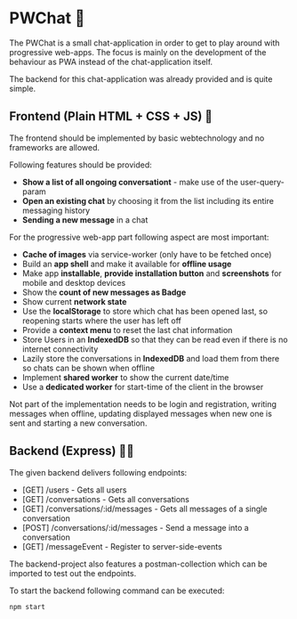 # PWChat 💬

The PWChat is a small chat-application in order to get to play around with progressive web-apps. The focus is mainly on the development of the behaviour as PWA instead of the chat-application itself.

The backend for this chat-application was already provided and is quite simple.

## Frontend (Plain HTML + CSS + JS) 🤮

The frontend should be implemented by basic webtechnology and no frameworks are allowed.

Following features should be provided:

-   **Show a list of all ongoing conversationt** - make use of the user-query-param
-   **Open an existing chat** by choosing it from the list including its entire messaging history
-   **Sending a new message** in a chat

For the progressive web-app part following aspect are most important:

-   **Cache of images** via service-worker (only have to be fetched once)
-   Build an **app shell** and make it available for **offline usage**
-   Make app **installable**, **provide installation button** and **screenshots** for mobile and desktop devices
-   Show the **count of new messages as Badge**
-   Show current **network state**
-   Use the **localStorage** to store which chat has been opened last, so reopening starts where the user has left off
-   Provide a **context menu** to reset the last chat information
-   Store Users in an **IndexedDB** so that they can be read even if there is no internet connectivity
-   Lazily store the conversations in **IndexedDB** and load them from there so chats can be shown when offline
-   Implement **shared worker** to show the current date/time
-   Use a **dedicated worker** for start-time of the client in the browser

Not part of the implementation needs to be login and registration, writing messages when offline, updating displayed messages when new one is sent and starting a new conversation.

## Backend (Express) 😮‍💨

The given backend delivers following endpoints:

-   [GET] /users - Gets all users
-   [GET] /conversations - Gets all conversations
-   [GET] /conversations/:id/messages - Gets all messages of a single conversation
-   [POST] /conversations/:id/messages - Send a message into a conversation
-   [GET] /messageEvent - Register to server-side-events

The backend-project also features a postman-collection which can be imported to test out the endpoints.

To start the backend following command can be executed:

`npm start`
